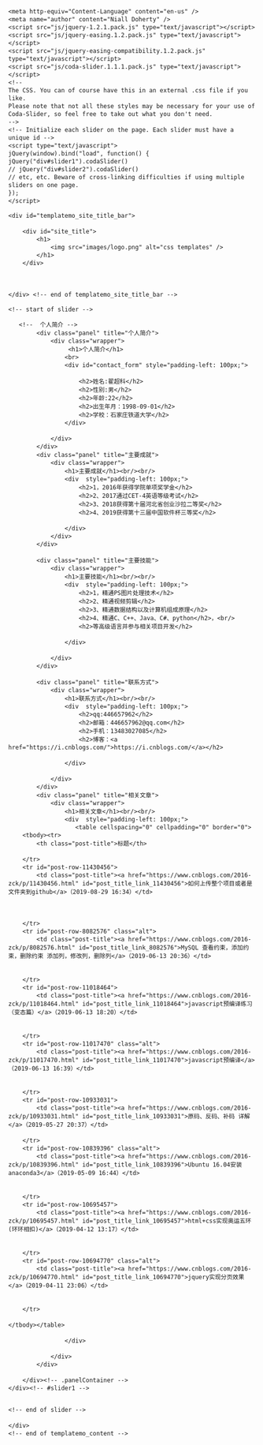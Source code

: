 <!DOCTYPE html PUBLIC "-//W3C//DTD XHTML 1.0 Transitional//EN" "http://www.w3.org/TR/xhtml1/DTD/xhtml1-transitional.dtd">
<html xmlns="http://www.w3.org/1999/xhtml">
<head>
<meta http-equiv="Content-Type" content="text/html; charset=utf-8" />
<title>The Wall - cssMoban.com</title>
<meta name="keywords" content="the wall, cssMoban.com, css templates, CSS, HTML" />
<meta name="description" content="The Wall is a free website template provided from cssMoban.com" />
<link href="templatemo_style.css" rel="stylesheet" type="text/css" />
    
    <meta http-equiv="Content-Language" content="en-us" />
	<meta name="author" content="Niall Doherty" />
    <script src="js/jquery-1.2.1.pack.js" type="text/javascript"></script>
    <script src="js/jquery-easing.1.2.pack.js" type="text/javascript"></script>
    <script src="js/jquery-easing-compatibility.1.2.pack.js" type="text/javascript"></script>
    <script src="js/coda-slider.1.1.1.pack.js" type="text/javascript"></script>
    <!-- 
    The CSS. You can of course have this in an external .css file if you like.
    Please note that not all these styles may be necessary for your use of Coda-Slider, so feel free to take out what you don't need.
    -->
    <!-- Initialize each slider on the page. Each slider must have a unique id -->
    <script type="text/javascript">
    jQuery(window).bind("load", function() {
    jQuery("div#slider1").codaSlider()
    // jQuery("div#slider2").codaSlider()
    // etc, etc. Beware of cross-linking difficulties if using multiple sliders on one page.
    });
    </script>

</head>
<body>

<div id="templatemo_site_title_bar_wrapper">

	<div id="templatemo_site_title_bar">
    
    	<div id="site_title">
            <h1>
                <img src="images/logo.png" alt="css templates" />
            </h1>
        </div>
        
        
      
	</div> <!-- end of templatemo_site_title_bar -->
</div> <!-- end of templatemo_site_title_bar_wrapper -->


<div id="templatemo_content_wrapper">

  <div id="templatemo_content">
    
    
    <!-- start of slider -->

<div class="slider-wrap">
	<div id="slider1" class="csw">
		<div class="panelContainer">
		
       <!--  个人简介 -->
			<div class="panel" title="个人简介">
				<div class="wrapper">
                     <h1>个人简介</h1>
                    <br>
                    <div id="contact_form" style="padding-left: 100px;">
                    
                        <h2>姓名:翟超科</h2>
                        <h2>性别:男</h2>
                        <h2>年龄:22</h2>
                        <h2>出生年月：1998-09-01</h2>
                        <h2>学校：石家庄铁道大学</h2>
                    </div>

				</div>
			</div>
			<div class="panel" title="主要成就">
				<div class="wrapper">
                    <h1>主要成就</h1><br/><br/>
					<div  style="padding-left: 100px;">
                        <h2>1，2016年获得学院单项奖学金</h2>
                        <h2>2、2017通过CET-4英语等级考试</h2>
                        <h2>3、2018获得第十届河北省创业沙拉二等奖</h2>
                        <h2>4、2019获得第十三届中国软件杯三等奖</h2>
                        
                    </div>
				</div>
			</div>		
            
			<div class="panel" title="主要技能">
				<div class="wrapper">
					<h1>主要技能</h1><br/><br/>
                    <div  style="padding-left: 100px;">
                        <h2>1，精通PS图片处理技术</h2>
                        <h2>2、精通视频剪辑</h2>
                        <h2>3、精通数据结构以及计算机组成原理</h2>
                        <h2>4、精通C、C++、Java、C#、python</h2>，<br/>
                        <h2>等高级语言并参与相关项目开发</h2>
                        
                    </div>
            		
				</div>
			</div>
            
			<div class="panel" title="联系方式">
				<div class="wrapper">
					<h1>联系方式</h1><br/><br/>
                    <div  style="padding-left: 100px;">
                        <h2>qq:446657962</h2>
                        <h2>邮箱：446657962@qq.com</h2>
                        <h2>手机：13483027085</h2>
                        <h2>博客：<a href="https://i.cnblogs.com/">https://i.cnblogs.com/</a></h2>
                        
                    </div>
                    
				</div>
			</div>
			<div class="panel" title="相关文章">
				<div class="wrapper">
					<h1>相关文章</h1><br/><br/>
                    <div  style="padding-left: 100px;">
                       <table cellspacing="0" cellpadding="0" border="0">
        <tbody><tr>
            <th class="post-title">标题</th>
            
        </tr>
        <tr id="post-row-11430456">
            <td class="post-title"><a href="https://www.cnblogs.com/2016-zck/p/11430456.html" id="post_title_link_11430456">如何上传整个项目或者是文件夹到github</a>（2019-08-29 16:34）</td>
           
            

        </tr>
        <tr id="post-row-8082576" class="alt">
            <td class="post-title"><a href="https://www.cnblogs.com/2016-zck/p/8082576.html" id="post_title_link_8082576">MySQL 查看约束，添加约束，删除约束 添加列，修改列，删除列</a>（2019-06-13 20:36）</td>
           
            
        </tr>
        <tr id="post-row-11018464">
            <td class="post-title"><a href="https://www.cnblogs.com/2016-zck/p/11018464.html" id="post_title_link_11018464">javascript预编译练习（变态篇）</a>（2019-06-13 18:20）</td>
            
            
        </tr>
        <tr id="post-row-11017470" class="alt">
            <td class="post-title"><a href="https://www.cnblogs.com/2016-zck/p/11017470.html" id="post_title_link_11017470">javascript预编译</a>（2019-06-13 16:39）</td>
            
            
        </tr>
        <tr id="post-row-10933031">
            <td class="post-title"><a href="https://www.cnblogs.com/2016-zck/p/10933031.html" id="post_title_link_10933031">原码、反码、补码 详解</a>（2019-05-27 20:37）</td>
           
        </tr>
        <tr id="post-row-10839396" class="alt">
            <td class="post-title"><a href="https://www.cnblogs.com/2016-zck/p/10839396.html" id="post_title_link_10839396">Ubuntu 16.04安装anaconda3</a>（2019-05-09 16:44）</td>
            
            
        </tr>
        <tr id="post-row-10695457">
            <td class="post-title"><a href="https://www.cnblogs.com/2016-zck/p/10695457.html" id="post_title_link_10695457">html+css实现奥运五环(环环相扣)</a>（2019-04-12 13:17）</td>
           
           
        </tr>
        <tr id="post-row-10694770" class="alt">
            <td class="post-title"><a href="https://www.cnblogs.com/2016-zck/p/10694770.html" id="post_title_link_10694770">jquery实现分页效果</a>（2019-04-11 23:06）</td>
            
           
        </tr>
        
    </tbody></table>
                        
                    </div>
                   
				</div>
			</div>
			
		</div><!-- .panelContainer -->
	</div><!-- #slider1 -->
</div><!-- .slider-wrap -->

<p id="cross-links" style="width:0px; height: 0px; font-size:0; overflow: hidden;">
	Same-page cross-link controls:<br />
	<a href="#1" class="cross-link">Page 1</a> | <a href="#2" class="cross-link">Page 2</a> | <a href="#3" class="cross-link">Page 3</a> | <a href="#4" class="cross-link">Page 4</a> | <a href="#5" class="cross-link">Page 5</a>
</p>

   
    <!-- end of slider -->
       
	</div> 
	<!-- end of templatemo_content -->
</div> <!-- end of templatemo_content_wrapper -->

<div id="templatemo_footer_wrapper">

	
</div> <!-- end of templatemo_footer_wrapper -->

</body>
</html>

